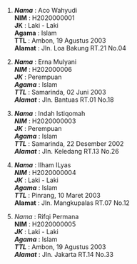 1. ***Nama***   : Aco Wahyudi <br>
   **NIM**      : H2020000001  
   **JK**           : Laki - Laki   
   **Agama**       : Islam    
   **TTL**          : Ambon, 19 Agustus 2003  
   **Alamat**       : Jln. Loa Bakung RT.21 No.04    
 
2. ***Nama***   : Erna Mulyani  
   ***NIM***    : H202000006  
   ***JK***    : Perempuan  
   ***Agama***  : Islam  
   ***TTL***    : Samarinda, 02 Juni 2003  
   ***Alamat*** : Jln. Bantuas RT.01 No.18  
 
3. ***Nama***   : Indah Istiqomah  
   ***NIM***    : H2020000003  
   ***JK***     : Perempuan  
   ***Agama***  : Islam  
   ***TTL***    : Samarinda, 22 Desember 2002  
   ***Alamat*** : Jln. Keledang RT.13 No.26  
 
4. ***Nama***   : Ilham ILyas  
   ***NIM***    : H2020000004  
   ***JK***     : Laki - Laki  
   ***Agama***  : Islam  
   ***TTL***    : Pinrang, 10 Maret 2003  
   **Alamat** : Jln. Mangkupalas RT.07 No.12  
   
6. *Nama*   : Rifqi Permana  
   **NIM**    : H2020000005  
   ***JK***     : Laki - Laki  
   ***Agama***  : Islam  
   ***TTL***    : Ambon, 19 Agustus 2003<br>
   ***Alamat*** : Jln. Jakarta RT.14 No.33<br>
